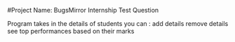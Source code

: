 #Project Name: BugsMirror Internship Test Question


Program takes in the details of students
you can :  add details
           remove details
           see top performances based on their marks

           
